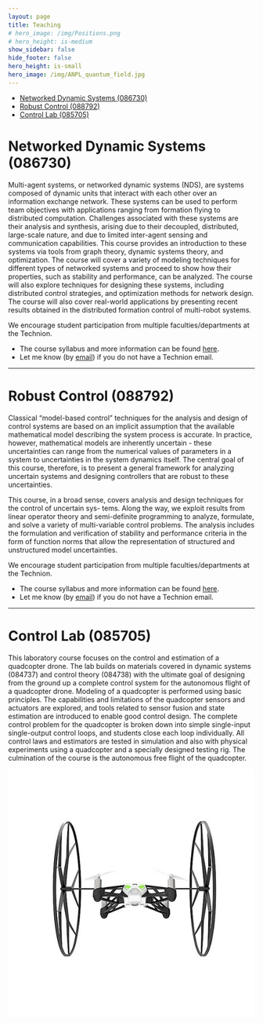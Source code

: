 ```yaml
---
layout: page
title: Teaching
# hero_image: /img/Positions.png
# hero_height: is-medium
show_sidebar: false
hide_footer: false
hero_height: is-small
hero_image: /img/ANPL_quantum_field.jpg 
---
```


* [Networked Dynamic Systems (086730)](#NDS)
* [Robust Control (088792)](#RoCon)
* [Control Lab (085705)](#DroneLab)


# Networked Dynamic Systems (086730)
<div id="NDS"></div>
Multi-agent systems, or networked dynamic systems (NDS), are systems composed of dynamic units that interact with each other over an information exchange network. These systems can be used to perform team objectives with applications ranging from formation flying to distributed computation. Challenges associated with these systems are their analysis and synthesis, arising due to their decoupled, distributed, large-scale nature, and due to limited inter-agent sensing and communication capabilities. This course provides an introduction to these systems via tools from graph theory, dynamic systems theory, and optimization. The course will cover a variety of modeling techniques for different types of networked systems and proceed to show how their properties, such as stability and performance, can be analyzed. The course will also explore techniques for designing these systems, including distributed control strategies, and optimization methods for network design. The course will also cover real-world applications by presenting recent results obtained in the distributed formation control of multi-robot systems.


We encourage student participation from multiple faculties/departments at the Technion.

- The course syllabus and more information can be found [here](https://www.graduate.technion.ac.il/Subjects.Eng/?Sub=86730).
- Let me know (by [email](mailto:dzelazo@technion.ac.il)) if you do not have a Technion email.

---

# Robust Control (088792)
<div id="RoCon"></div>
Classical “model-based control” techniques for the analysis and design of control systems are based on an implicit assumption that the available mathematical model describing the system process is accurate. In practice, however, mathematical models are inherently uncertain - these uncertainties can range from the numerical values of parameters in a system to uncertainties in the system dynamics itself. The central goal of this course, therefore, is to present a general framework for analyzing uncertain systems and designing controllers that are robust to these uncertainties.

This course, in a broad sense, covers analysis and design techniques for the control of uncertain sys- tems. Along the way, we exploit results from linear operator theory and semi-definite programming to analyze, formulate, and solve a variety of multi-variable control problems. The analysis includes the formulation and verification of stability and performance criteria in the form of function norms that allow the representation of structured and unstructured model uncertainties.

We encourage student participation from multiple faculties/departments at the Technion.

- The course syllabus and more information can be found [here](https://www.graduate.technion.ac.il/Subjects.Eng/?Sub=88792).
- Let me know (by [email](mailto:dzelazo@technion.ac.il)) if you do not have a Technion email.


---

# Control Lab (085705)
<div id="DroneLab"></div>

This laboratory course focuses on the control and estimation of a quadcopter drone. The lab builds on materials covered in dynamic systems (084737) and control theory (084738) with the ultimate goal of designing from the ground up a complete control system for the autonomous flight of a quadcopter drone. Modeling of a quadcopter is performed using basic principles. The capabilities and limitations of the quadcopter sensors and actuators are explored, and tools related to sensor fusion and state estimation are introduced to enable good control design. The complete control problem for the quadcopter is broken down into simple single-input single-output control loops, and students close each loop individually. All control laws and estimators are tested in simulation and also with physical experiments using a quadcopter and a specially designed testing rig. The culmination of the course is the autonomous free flight of the quadcopter.

<div style="display: flex; justify-content: center;">
    <img src="/img/Teaching/rolling_spider.png" alt="Rolling Spider Drone">
</div>

